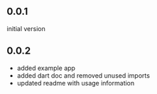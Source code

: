 ## 0.0.1

  initial version

## 0.0.2
  - added example app
  - added dart doc and removed unused imports
  - updated readme with usage information